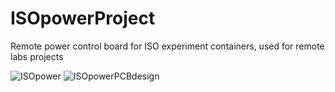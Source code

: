 # ISOpowerProject
 Remote power control board for ISO experiment containers, used for remote labs projects
 
 

 


![ISOpower](https://user-images.githubusercontent.com/97303986/158610534-c0feec4a-f649-47c7-bc71-ae8b51f817a3.png)
![ISOpowerPCBdesign](https://user-images.githubusercontent.com/97303986/158610818-84cbbe2c-e711-4a15-b655-8e105aa62b4e.png)
